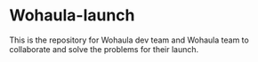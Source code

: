 # Wohaula-launch
This is the repository for Wohaula dev team and Wohaula team to collaborate and solve the problems for their launch.
